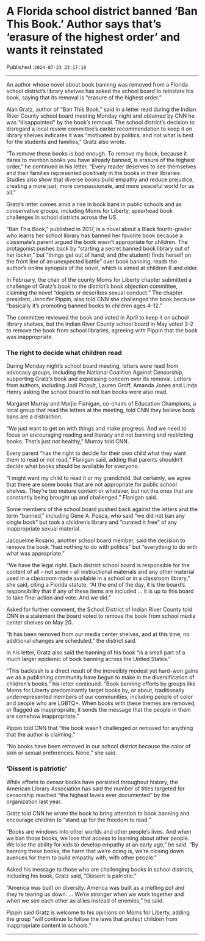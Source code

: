 # A Florida school district banned ‘Ban This Book.’ Author says that’s ‘erasure of the highest order’ and wants it reinstated

Published :`2024-07-23 23:17:10`

---

An author whose novel about book banning was removed from a Florida school district’s library shelves has asked the school board to reinstate his book, saying that its removal is “erasure of the highest order.”

Alan Gratz, author of “Ban This Book,” said in a letter read during the Indian River County school board meeting Monday night and obtained by CNN he was “disappointed” by the book’s removal. The school district’s decision to disregard a local review committee’s earlier recommendation to keep it on library shelves indicates it was “motivated by politics, and not what is best for the students and families,” Gratz also wrote.

“To remove these books is bad enough. To remove my book, because it dares to mention books you have already banned, is erasure of the highest order,” he continued in his letter. “Every reader deserves to see themselves and their families represented positively in the books in their libraries. Studies also show that diverse books build empathy and reduce prejudice, creating a more just, more compassionate, and more peaceful world for us all.”

Gratz’s letter comes amid a rise in book bans in public schools and as conservative groups, including Moms for Liberty, spearhead book challenges in school districts across the US.

“Ban This Book,” published in 2017, is a novel about a Black fourth-grader who learns her school library has banned her favorite book because a classmate’s parent argued the book wasn’t appropriate for children. The protagonist pushes back by “starting a secret banned book library out of her locker,” but “things get out of hand, and (the student) finds herself on the front line of an unexpected battle” over book banning, reads the author’s online synopsis of the novel, which is aimed at children 8 and older.

In February, the chair of the county Moms for Liberty chapter submitted a challenge of Gratz’s book to the district’s book objection committee, claiming the novel “depicts or describes sexual conduct.” The chapter president, Jennifer Pippin, also told CNN she challenged the book because “basically it’s promoting banned books to children ages 4-12.”

The committee reviewed the book and voted in April to keep it on school library shelves, but the Indian River County school board in May voted 3-2 to remove the book from school libraries, agreeing with Pippin that the book was inappropriate.

### The right to decide what children read

During Monday night’s school board meeting, letters were read from advocacy groups, including the National Coalition Against Censorship, supporting Gratz’s book and expressing concern over its removal. Letters from authors, including Jodi Picoult, Lauren Groff, Amanda Jones and Linda Henry asking the school board to not ban books were also read.

Margaret Murray and Marjie Flanigan, co-chairs of Education Champions, a local group that read the letters at the meeting, told CNN they believe book bans are a distraction.

“We just want to get on with things and make progress. And we need to focus on encouraging reading and literacy and not banning and restricting books. That’s just not healthy,” Murray told CNN.

Every parent “has the right to decide for their own child what they want them to read or not read,” Flanigan said, adding that parents shouldn’t decide what books should be available for everyone.

“I might want my child to read it or my grandchild. But certainly, we agree that there are some books that are not appropriate for public school shelves. They’re too mature content or whatever, but not the ones that are constantly being brought up and challenged,” Flanigan said.

Some members of the school board pushed back against the letters and the term “banned,” including Gene A. Posca, who said “we did not ban any single book” but took a children’s library and “curated it free” of any inappropriate sexual material.

Jacqueline Rosario, another school board member, said the decision to remove the book “had nothing to do with politics” but “everything to do with what was appropriate.”

“We have the legal right. Each district school board is responsible for the content of all – not some – all instructional materials and any other material used in a classroom made available in a school or in a classroom library,” she said, citing a Florida statute. “At the end of the day, it is the board’s responsibility that if any of these items are included … it is up to this board to take final action and vote. And we did.”

Asked for further comment, the School District of Indian River County told CNN in a statement the board voted to remove the book from school media center shelves on May 20.

“It has been removed from our media center shelves, and at this time, no additional changes are scheduled,” the district said.

In his letter, Gratz also said the banning of his book “is a small part of a much larger epidemic of book banning across the United States.”

“This backlash is a direct result of the incredibly modest yet hard-won gains we as a publishing community have begun to make in the diversification of children’s books,” his letter continued. “Book banning efforts by groups like Moms for Liberty predominantly target books by, or about, traditionally underrepresented members of our communities, including people of color and people who are LGBTQ+. When books with these themes are removed, or flagged as inappropriate, it sends the message that the people in them are somehow inappropriate.”

Pippin told CNN that “the book wasn’t challenged or removed for anything that the author is claiming.”

“No books have been removed in our school district because the color of skin or sexual preferences. None,” she said.

### ‘Dissent is patriotic’

While efforts to censor books have persisted throughout history, the American Library Association has said the number of titles targeted for censorship reached “the highest levels ever documented” by the organization last year.

Gratz told CNN he wrote the book to bring attention to book banning and encourage children to “stand up for the freedom to read.”

“Books are windows into other worlds and other people’s lives. And when we ban those books, we lose that access to learning about other people. We lose the ability for kids to develop empathy at an early age,” he said. “By banning these books, the harm that we’re doing is, we’re closing down avenues for them to build empathy with, with other people.”

Asked his message to those who are challenging books in school districts, including his book, Gratz said, “Dissent is patriotic.”

“America was built on diversity. America was built as a melting pot and they’re tearing us down. … We’re stronger when we work together and when we see each other as allies instead of enemies,” he said.

Pippin said Gratz is welcome to his opinions on Moms for Liberty, adding the group “will continue to follow the laws that protect children from inappropriate content in schools.”

---

